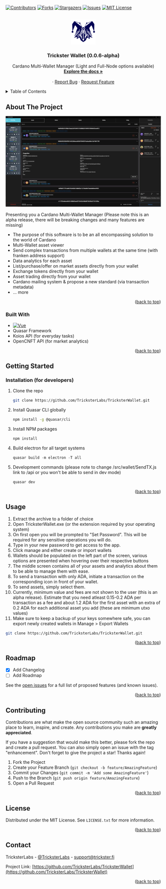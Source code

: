<!-- Improved compatibility of back to top link: See: https://github.com/TricksterLabs/TricksterWallet/pull/73 -->
<a name="readme-top"></a>
<!--
*** Thanks for checking out the Best-README-Template. If you have a suggestion
*** that would make this better, please fork the repo and create a pull request
*** or simply open an issue with the tag "enhancement".
*** Don't forget to give the project a star!
*** Thanks again! Now go create something AMAZING! :D
-->



<!-- PROJECT SHIELDS -->
<!--
*** I'm using markdown "reference style" links for readability.
*** Reference links are enclosed in brackets [ ] instead of parentheses ( ).
*** See the bottom of this document for the declaration of the reference variables
*** for contributors-url, forks-url, etc. This is an optional, concise syntax you may use.
*** https://www.markdownguide.org/basic-syntax/#reference-style-links
-->
[![Contributors][contributors-shield]][contributors-url]
[![Forks][forks-shield]][forks-url]
[![Stargazers][stars-shield]][stars-url]
[![Issues][issues-shield]][issues-url]
[![MIT License][license-shield]][license-url]


<!-- PROJECT LOGO -->
<br />
<div align="center">
  <a href="https://github.com/TricksterLabs/TricksterWallet">
    <img src="images/logo.png" alt="Logo" width="80" height="80">
  </a>

  <h3 align="center">Trickster Wallet (0.0.6-alpha)</h3>

  <p align="center">
    Cardano Multi-Wallet Manager (Light and Full-Node options available)
    <br />
    <a href="https://github.com/TricksterLabs/TricksterWallet"><strong>Explore the docs »</strong></a>
    <br />
    <br />
    ·
    <a href="https://github.com/TricksterLabs/TricksterWallet/issues">Report Bug</a>
    ·
    <a href="https://github.com/TricksterLabs/TricksterWallet/issues">Request Feature</a>
  </p>
</div>



<!-- TABLE OF CONTENTS -->
<details>
  <summary>Table of Contents</summary>
  <ol>
    <li>
      <a href="#about-the-project">About The Project</a>
      <ul>
        <li><a href="#built-with">Built With</a></li>
      </ul>
    </li>
    <li>
      <a href="#getting-started">Getting Started</a>
      <ul>
        <li><a href="#prerequisites">Prerequisites</a></li>
        <li><a href="#installation">Installation</a></li>
      </ul>
    </li>
    <li><a href="#usage">Usage</a></li>
    <li><a href="#roadmap">Roadmap</a></li>
    <li><a href="#contributing">Contributing</a></li>
    <li><a href="#license">License</a></li>
    <li><a href="#contact">Contact</a></li>
  </ol>
</details>



<!-- ABOUT THE PROJECT -->
## About The Project

[![Product Name Screen Shot][product-screenshot]](https://github.com/TricksterLabs/TricksterWallet)

Presenting you a Cardano Multi-Wallet Manager (Please note this is an alpha release, there will be breaking changes and many features are missing)

* The purpose of this software is to be an all encompassing solution to the world of Cardano
* Multi-Wallet asset viewer
* Send complex transactions from multiple wallets at the same time (with franken address support)
* Data analytics for each asset
* List/purchase/offer on market assets directly from your wallet
* Exchange tokens directly from your wallet
* Asset trading directly from your wallet
* Cardano mailing system & propose a new standard (via transaction metadata)
* ... more


<p align="right">(<a href="#readme-top">back to top</a>)</p>



### Built With

* [![Vue][Vue.js]][Vue-url]
* Quasar Framework
* Koios API (for everyday tasks)
* OpenCNFT API (for market analytics)

<p align="right">(<a href="#readme-top">back to top</a>)</p>



<!-- GETTING STARTED -->
## Getting Started

### Installation (for developers)

1. Clone the repo
   ```sh
   git clone https://github.com/TricksterLabs/TricksterWallet.git
   ```
2. Install Quasar CLI globally
   ```sh
   npm install -g @quasar/cli
   ```
3. Install NPM packages
   ```sh
   npm install
   ```
4. Build electron for all target systems
   ```js
   quasar build -m electron -T all
   ```
5. Development commands (please note to change /src/wallet/SendTX.js link to /api or you won't be able to send in dev mode)
   ```js
   quasar dev
   ```

<p align="right">(<a href="#readme-top">back to top</a>)</p>



<!-- USAGE EXAMPLES -->
## Usage

1. Extract the archive to a folder of choice
2. Open TricksterWallet.exe (or the extension required by your operating system)
3. On first open you will be prompted to "Set Password". This will be required for any sensitive operations you will do.
4. Type in your new password to get access to the app.
5. Click manage and either create or import wallets
6. Wallets should be populated on the left part of the screen, various options are presented when hovering over their respective buttons
7. The middle screen contains all of your assets and analytics about them to be able to manage them with ease.
8. To send a transaction with only ADA, initiate a transaction on the corresponding icon in front of your wallet.
9. To send assets, simply select them.
10. Currently, minimum value and fees are not shown to the user (this is an alpha release). Estimate that you need atleast 0.15-0.2 ADA per transaction as a fee and about 1.2 ADA for the first asset with an extra of 0.2 ADA for each additional asset you add (these are minimum utxo values)
11. Make sure to keep a backup of your keys somewhere safe, you can export newly created wallets in Manage > Export Wallets
   ```sh
   git clone https://github.com/TricksterLabs/TricksterWallet.git
   ```

<p align="right">(<a href="#readme-top">back to top</a>)</p>



<!-- ROADMAP -->
## Roadmap

- [x] Add Changelog
- [ ] Add Roadmap

See the [open issues](https://github.com/TricksterLabs/TricksterWallet/issues) for a full list of proposed features (and known issues).

<p align="right">(<a href="#readme-top">back to top</a>)</p>



<!-- CONTRIBUTING -->
## Contributing

Contributions are what make the open source community such an amazing place to learn, inspire, and create. Any contributions you make are **greatly appreciated**.

If you have a suggestion that would make this better, please fork the repo and create a pull request. You can also simply open an issue with the tag "enhancement".
Don't forget to give the project a star! Thanks again!

1. Fork the Project
2. Create your Feature Branch (`git checkout -b feature/AmazingFeature`)
3. Commit your Changes (`git commit -m 'Add some AmazingFeature'`)
4. Push to the Branch (`git push origin feature/AmazingFeature`)
5. Open a Pull Request

<p align="right">(<a href="#readme-top">back to top</a>)</p>



<!-- LICENSE -->
## License

Distributed under the MIT License. See `LICENSE.txt` for more information.

<p align="right">(<a href="#readme-top">back to top</a>)</p>



<!-- CONTACT -->
## Contact

TricksterLabs - [@TricksterLabs](https://twitter.com/TricksterLabs) - support@trickster.fi

Project Link: [https://github.com/TricksterLabs/TricksterWallet](https://github.com/TricksterLabs/TricksterWallet)

<p align="right">(<a href="#readme-top">back to top</a>)</p>

<!-- MARKDOWN LINKS & IMAGES -->
<!-- https://www.markdownguide.org/basic-syntax/#reference-style-links -->
[contributors-shield]: https://img.shields.io/github/contributors/TricksterLabs/TricksterWallet.svg?style=for-the-badge
[contributors-url]: https://github.com/TricksterLabs/TricksterWallet/graphs/contributors
[forks-shield]: https://img.shields.io/github/forks/TricksterLabs/TricksterWallet.svg?style=for-the-badge
[forks-url]: https://github.com/TricksterLabs/TricksterWallet/network/members
[stars-shield]: https://img.shields.io/github/stars/TricksterLabs/TricksterWallet.svg?style=for-the-badge
[stars-url]: https://github.com/TricksterLabs/TricksterWallet/stargazers
[issues-shield]: https://img.shields.io/github/issues/TricksterLabs/TricksterWallet.svg?style=for-the-badge
[issues-url]: https://github.com/TricksterLabs/TricksterWallet/issues
[license-shield]: https://img.shields.io/github/license/TricksterLabs/TricksterWallet.svg?style=for-the-badge
[license-url]: https://github.com/TricksterLabs/TricksterWallet/blob/master/LICENSE.txt
[product-screenshot]: images/screenshot.png
[Vue.js]: https://img.shields.io/badge/Vue.js-35495E?style=for-the-badge&logo=vuedotjs&logoColor=4FC08D
[Vue-url]: https://vuejs.org/
